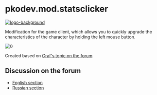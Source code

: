 # pkodev.mod.statsclicker

[![logo-background](https://user-images.githubusercontent.com/3164064/163711104-29410e0d-3c86-411a-9319-9ffeaa62abb8.png)](http://pkodev.net "PKOdev.NET")


Modification for the game client, which allows you to quickly upgrade the characteristics of the character by holding the left mouse button.

![0](https://user-images.githubusercontent.com/3164064/210759926-4c60480f-5b49-4f62-9866-c251e4dd329c.png)

Created based on [Graf's topic on the forum](https://pkodev.net/topic/6792-%D0%B8%D1%81%D1%85%D0%BE%D0%B4%D0%BD%D0%B8%D0%BA%D0%B8-%D0%BF%D1%80%D0%BE%D0%BA%D0%B0%D1%87%D0%BA%D0%B0-%D1%85%D0%B0%D1%80%D0%B0%D0%BA%D1%82%D0%B5%D1%80%D0%B8%D1%81%D1%82%D0%B8%D0%BA) 

## Discussion on the forum

- [English section](https://pkodev.net/topic/6971-increasing-the-attributes-of-the-character-by-holding-the-left-mouse-button/)
- [Russian section](https://pkodev.net/topic/6967-%D1%83%D0%BB%D1%83%D1%87%D1%88%D0%B5%D0%BD%D0%B8%D0%B5-%D1%85%D0%B0%D1%80%D0%B0%D0%BA%D1%82%D0%B5%D1%80%D0%B8%D1%81%D1%82%D0%B8%D0%BA-%D0%BF%D0%B5%D1%80%D1%81%D0%BE%D0%BD%D0%B0%D0%B6%D0%B0-%D0%B7%D0%B0%D0%B6%D0%B0%D1%82%D0%B8%D0%B5%D0%BC-%D0%BB%D0%B5%D0%B2%D0%BE%D0%B9-%D0%BA%D0%BD%D0%BE%D0%BF%D0%BA%D0%B8-%D0%BC%D1%8B%D1%88%D0%B8/)

